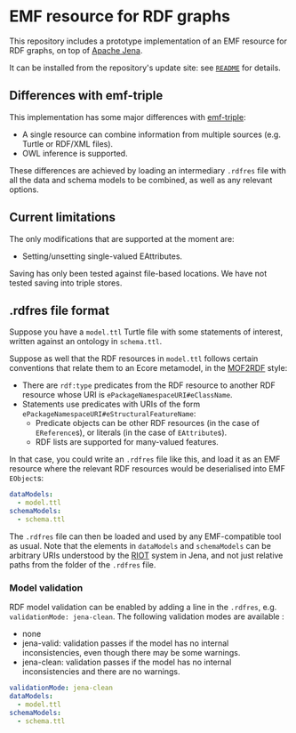 # EMF resource for RDF graphs

This repository includes a prototype implementation of an EMF resource for RDF graphs, on top of [Apache Jena](https://jena.apache.org/).

It can be installed from the repository's update site: see [`README`](./README.md) for details.

## Differences with emf-triple

This implementation has some major differences with [emf-triple](https://github.com/ghillairet/emftriple):

* A single resource can combine information from multiple sources (e.g. Turtle or RDF/XML files).
* OWL inference is supported.

These differences are achieved by loading an intermediary `.rdfres` file with all the data and schema models to be combined, as well as any relevant options.

## Current limitations

The only modifications that are supported at the moment are:

* Setting/unsetting single-valued EAttributes.

Saving has only been tested against file-based locations.
We have not tested saving into triple stores.

## .rdfres file format

Suppose you have a `model.ttl` Turtle file with some statements of interest, written against an ontology in `schema.ttl`.

Suppose as well that the RDF resources in `model.ttl` follows certain conventions that relate them to an Ecore metamodel, in the [MOF2RDF](https://www.omg.org/spec/MOF2RDF/1.0/About-MOF2RDF) style:

* There are `rdf:type` predicates from the RDF resource to another RDF resource whose URI is `ePackageNamespaceURI#eClassName`.
* Statements use predicates with URIs of the form `ePackageNamespaceURI#eStructuralFeatureName`:
  * Predicate objects can be other RDF resources (in the case of `EReference`s), or literals (in the case of `EAttribute`s).
  * RDF lists are supported for many-valued features.

In that case, you could write an `.rdfres` file like this, and load it as an EMF resource where the relevant RDF resources would be deserialised into EMF `EObject`s:

```yaml
dataModels:
  - model.ttl
schemaModels:
  - schema.ttl
```

The `.rdfres` file can then be loaded and used by any EMF-compatible tool as usual.
Note that the elements in `dataModels` and `schemaModels` can be arbitrary URIs understood by the [RIOT](https://jena.apache.org/documentation/io/) system in Jena, and not just relative paths from the folder of the `.rdfres` file.

### Model validation

RDF model validation can be enabled by adding a line in the `.rdfres`, e.g. `validationMode: jena-clean`. The following validation modes are available :

- none
- jena-valid: validation passes if the model has no internal inconsistencies, even though there may be some warnings.
- jena-clean: validation passes if the model has no internal inconsistencies and there are no warnings.

```yaml
validationMode: jena-clean
dataModels:
  - model.ttl
schemaModels:
  - schema.ttl
```

